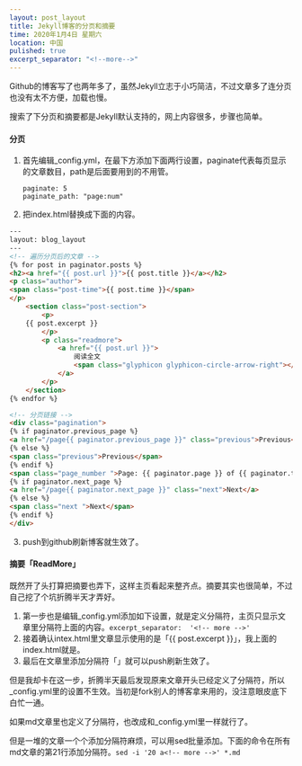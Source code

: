 ```yaml
---
layout: post_layout
title: Jekyll博客的分页和摘要
time: 2020年1月4日 星期六
location: 中国
pulished: true
excerpt_separator: "<!--more-->"
---
```

Github的博客写了也两年多了，虽然Jekyll立志于小巧简洁，不过文章多了连分页也没有太不方便，加载也慢。

搜索了下分页和摘要都是Jekyll默认支持的，网上内容很多，步骤也简单。

#### **分页**

1. 首先编辑_config.yml，在最下方添加下面两行设置，paginate代表每页显示的文章数目，path是后面要用到的不用管。
   ```
   paginate: 5
   paginate_path: "page:num"
   ```
   
2. 把index.html替换成下面的内容。
  <!--more-->

  ```html
  ---
  layout: blog_layout
  ---
  <!-- 遍历分页后的文章 -->
  {% for post in paginator.posts %}
  <h2><a href="{{ post.url }}">{{ post.title }}</a></h2>
  <p class="author">
  <span class="post-time">{{ post.time }}</span>
  </p>
      <section class="post-section">
          <p>
      {{ post.excerpt }}
          </p>
          <p class="readmore">
              <a href="{{ post.url }}">
                  阅读全文
                  <span class="glyphicon glyphicon-circle-arrow-right"></span>
              </a>
          </p>
      </section>
  {% endfor %}
  
  <!-- 分页链接 -->
  <div class="pagination">
  {% if paginator.previous_page %}
  <a href="/page{{ paginator.previous_page }}" class="previous">Previous</a>
  {% else %}
  <span class="previous">Previous</span>
  {% endif %}
  <span class="page_number ">Page: {{ paginator.page }} of {{ paginator.total_pages }}</span>
  {% if paginator.next_page %}
  <a href="/page{{ paginator.next_page }}" class="next">Next</a>
  {% else %}
  <span class="next ">Next</span>
  {% endif %}
  </div>
  
  ```

  

3. push到github刷新博客就生效了。

#### **摘要「ReadMore」**

既然开了头打算把摘要也弄下，这样主页看起来整齐点。摘要其实也很简单，不过自己挖了个坑折腾半天才弄好。

1. 第一步也是编辑_config.yml添加如下设置，就是定义分隔符，主页只显示文章里分隔符上面的内容。`excerpt_separator:  '<!-- more -->'`
2. 接着确认intex.html里文章显示使用的是「{{ post.excerpt }}」，我上面的index.html就是。
3. 最后在文章里添加分隔符「<!-- more -->」就可以push刷新生效了。

但是我却卡在这一步，折腾半天最后发现原来文章开头已经定义了分隔符，所以_config.yml里的设置不生效。当初是fork别人的博客拿来用的，没注意眼皮底下白忙一通。

如果md文章里也定义了分隔符，也改成和_config.yml里一样就行了。

但是一堆的文章一个个添加分隔符麻烦，可以用sed批量添加。下面的命令在所有md文章的第21行添加分隔符。`sed -i '20 a<!-- more -->' *.md`
